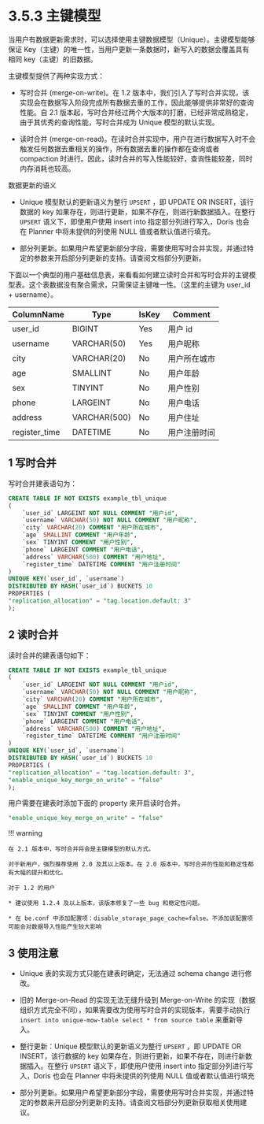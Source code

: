 # 3.5.3 主键模型

当用户有数据更新需求时，可以选择使用主键数据模型（Unique）。主键模型能够保证 Key（主键）的唯一性，当用户更新一条数据时，新写入的数据会覆盖具有相同 key（主键）的旧数据。

主键模型提供了两种实现方式：

* 写时合并 (merge-on-write)。在 1.2 版本中，我们引入了写时合并实现，该实现会在数据写入阶段完成所有数据去重的工作，因此能够提供非常好的查询性能。自 2.1 版本起，写时合并经过两个大版本的打磨，已经非常成熟稳定，由于其优秀的查询性能，写时合并成为 Unique 模型的默认实现。

* 读时合并 (merge-on-read)。在读时合并实现中，用户在进行数据写入时不会触发任何数据去重相关的操作，所有数据去重的操作都在查询或者 compaction 时进行。因此，读时合并的写入性能较好，查询性能较差，同时内存消耗也较高。

数据更新的语义

* Unique 模型默认的更新语义为整行 `UPSERT` ，即 UPDATE OR INSERT，该行数据的 key 如果存在，则进行更新，如果不存在，则进行新数据插入。在整行 `UPSERT` 语义下，即使用户使用 insert into 指定部分列进行写入，Doris 也会在 Planner 中将未提供的列使用 NULL 值或者默认值进行填充。

* 部分列更新。如果用户希望更新部分字段，需要使用写时合并实现，并通过特定的参数来开启部分列更新的支持。请查阅文档部分列更新。

下面以一个典型的用户基础信息表，来看看如何建立读时合并和写时合并的主键模型表。这个表数据没有聚合需求，只需保证主键唯一性。（这里的主键为 user_id + username）。

| ColumnName | Type | IsKey | Comment |
| -- | -- | -- | -- |
| user_id | BIGINT | Yes | 用户 id |
| username | VARCHAR(50) | Yes | 用户昵称 |
| city | VARCHAR(20) | No | 用户所在城市 |
| age | SMALLINT | No | 用户年龄 |
| sex | TINYINT | No | 用户性别 |
| phone | LARGEINT | No | 用户电话 |
| address | VARCHAR(500) | No | 用户住址 |
| register_time | DATETIME | No | 用户注册时间 |

## 1 写时合并

写时合并建表语句为：

```sql
CREATE TABLE IF NOT EXISTS example_tbl_unique
(
    `user_id` LARGEINT NOT NULL COMMENT "用户id",
    `username` VARCHAR(50) NOT NULL COMMENT "用户昵称",
    `city` VARCHAR(20) COMMENT "用户所在城市",
    `age` SMALLINT COMMENT "用户年龄",
    `sex` TINYINT COMMENT "用户性别",
    `phone` LARGEINT COMMENT "用户电话",
    `address` VARCHAR(500) COMMENT "用户地址",
    `register_time` DATETIME COMMENT "用户注册时间"
)
UNIQUE KEY(`user_id`, `username`)
DISTRIBUTED BY HASH(`user_id`) BUCKETS 10
PROPERTIES (
"replication_allocation" = "tag.location.default: 3"
);
```

## 2 读时合并

读时合并的建表语句如下：

```sql
CREATE TABLE IF NOT EXISTS example_tbl_unique
(
    `user_id` LARGEINT NOT NULL COMMENT "用户id",
    `username` VARCHAR(50) NOT NULL COMMENT "用户昵称",
    `city` VARCHAR(20) COMMENT "用户所在城市",
    `age` SMALLINT COMMENT "用户年龄",
    `sex` TINYINT COMMENT "用户性别",
    `phone` LARGEINT COMMENT "用户电话",
    `address` VARCHAR(500) COMMENT "用户地址",
    `register_time` DATETIME COMMENT "用户注册时间"
)
UNIQUE KEY(`user_id`, `username`)
DISTRIBUTED BY HASH(`user_id`) BUCKETS 10
PROPERTIES (
"replication_allocation" = "tag.location.default: 3",
"enable_unique_key_merge_on_write" = "false"
);
```

用户需要在建表时添加下面的 property 来开启读时合并。

```sql
"enable_unique_key_merge_on_write" = "false"
```

!!! warning

    在 2.1 版本中，写时合并将会是主键模型的默认方式。

    对于新用户，强烈推荐使用 2.0 及其以上版本。在 2.0 版本中，写时合并的性能和稳定性都有大幅的提升和优化。

    对于 1.2 的用户

    * 建议使用 1.2.4 及以上版本，该版本修复了一些 bug 和稳定性问题。

    * 在 be.conf 中添加配置项：disable_storage_page_cache=false。不添加该配置项可能会对数据导入性能产生较大影响

## 3 使用注意

* Unique 表的实现方式只能在建表时确定，无法通过 schema change 进行修改。

* 旧的 Merge-on-Read 的实现无法无缝升级到 Merge-on-Write 的实现（数据组织方式完全不同），如果需要改为使用写时合并的实现版本，需要手动执行 `insert into unique-mow-table select * from source table` 来重新导入。

* 整行更新：Unique 模型默认的更新语义为整行 `UPSERT` ，即 UPDATE OR INSERT，该行数据的 key 如果存在，则进行更新，如果不存在，则进行新数据插入。在整行 `UPSERT` 语义下，即使用户使用 insert into 指定部分列进行写入，Doris 也会在 Planner 中将未提供的列使用 NULL 值或者默认值进行填充

* 部分列更新。如果用户希望更新部分字段，需要使用写时合并实现，并通过特定的参数来开启部分列更新的支持。请查阅文档部分列更新获取相关使用建议。
